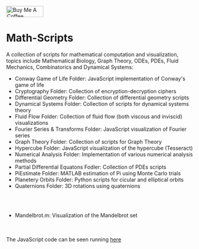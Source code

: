 <a href="https://www.buymeacoffee.com/BambooFlower" target="_blank"><img src="https://cdn.buymeacoffee.com/buttons/v2/default-red.png" alt="Buy Me A Coffee" style="height: 30px !important;width: 100px !important;" ></a>

# Math-Scripts

A collection of scripts for mathematical computation and visualization, topics include Mathematical Biology, Graph Theory, 
ODEs, PDEs, Fluid Mechanics, Combinatorics and Dynamical Systems:

- Conway Game of Life Folder: JavaScript implementation of Conway's game of life
- Cryptography Folder: Collection of encryption-decryption ciphers
- Differential Geometry Folder: Collection of differential geometry scripts
- Dynamical Systems Folder: Collection of scripts for dynamical systems theory 
- Fluid Flow Folder: Collection of fluid flow (both viscous and inviscid) visualizations
- Fourier Series & Transforms Folder: JavaScript visualization of Fourier series 
- Graph Theory Folder: Collection of scripts for Graph Theory
- Hypercube Folder: JavaScript visualization of the hypercube (Tesseract)
- Numerical Analysis Folder: Implementation of various numerical analysis methods
- Partial Differential Equatons Fodler: Collection of PDEs scripts
- PiEstimate Folder: MATLAB estimation of Pi using Monte Carlo trials
- Planetery Orbits Folder: Python scripts for cicular and elliptical orbits
- Quaternions Folder: 3D rotations using quaternions 

<br/><br/>
- Mandelbrot.m: Visualization of the Mandelbrot set

<br/><br/>
The  JavaScript code can be seen running [here](https://bambooflower.github.io/Math-Scripts/)






